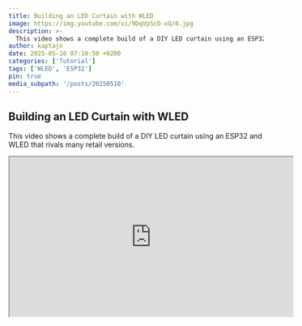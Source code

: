 ```yaml
---
title: Building an LED Curtain with WLED
image: https://img.youtube.com/vi/9DqVpScO-xQ/0.jpg    
description: >-
  This video shows a complete build of a DIY LED curtain using an ESP32 and WLED that rivals many retail versions.
author: kaptajn
date: 2025-05-10 07:10:50 +0200
categories: ['Tutorial']
tags: ['WLED', 'ESP32']
pin: true
media_subpath: '/posts/20250510'
---
```


## Building an LED Curtain with WLED

This video shows a complete build of a DIY LED curtain using an ESP32 and WLED that rivals many retail versions.

<iframe width="560" height="315" src="https://www.youtube.com/embed/9DqVpScO-xQ" frameborder="1" allow="accelerometer; autoplay; clipboard-write; encrypted-media; gyroscope; picture-in-picture" allowfullscreen></iframe>